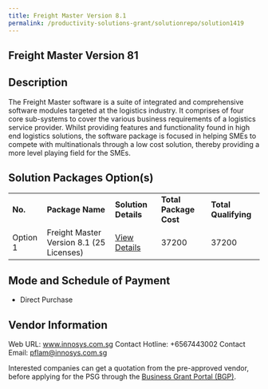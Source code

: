 ```yaml
---
title: Freight Master Version 8.1
permalink: /productivity-solutions-grant/solutionrepo/solution1419
---
```


## Freight Master Version 81

## Description

The Freight Master software is a suite of integrated and comprehensive software modules targeted at the logistics industry. It comprises of four core sub-systems to cover the various business requirements of a logistics service provider. Whilst providing features and functionality found in high end logistics solutions, the software package is focused in helping SMEs to compete with multinationals through a low cost solution, thereby providing a more level playing field for the SMEs.

## Solution Packages Option(s)

<table>
<tr>
<td><b>No.</b></td>
<td><b>Package Name</b></td>
<td><b>Solution Details</b></td>
<td><b>Total Package Cost</b></td>
<td><b>Total Qualifying</b></td>
</tr>
<tr>
<td>Option 1</td>
<td>Freight Master Version 8.1 (25 Licenses)</td>
<td><a href='https://www.gobusiness.gov.sg/images/psg/Desensitised_Innosys_20200256_Annex_3_Part_5.pdf'>View Details</a></td>
<td>37200</td>
<td>37200</td>
</tr>
</table>

## Mode and Schedule of Payment

 - Direct Purchase

## Vendor Information

 Web URL: www.innosys.com.sg 
Contact Hotline: +6567443002 
Contact Email: pflam@innosys.com.sg 


Interested companies can get a quotation from the pre-approved vendor, before applying for the PSG through the <a href='https://www.businessgrants.gov.sg/'>Business Grant Portal (BGP)</a>.

<script src="/jquery/resize-tables.js"></script>
